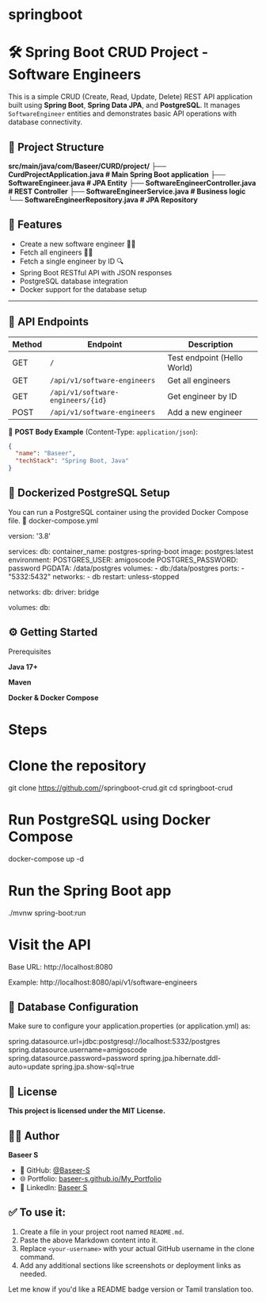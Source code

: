 # springboot
# 🛠️ Spring Boot CRUD Project - Software Engineers

This is a simple CRUD (Create, Read, Update, Delete) REST API application built using **Spring Boot**, **Spring Data JPA**, and **PostgreSQL**. It manages `SoftwareEngineer` entities and demonstrates basic API operations with database connectivity.

## 📁 Project Structure

**src/main/java/com/Baseer/CURD/project/**
**├── CurdProjectApplication.java # Main Spring Boot application**
**├── SoftwareEngineer.java # JPA Entity**
**├── SoftwareEngineerController.java # REST Controller**
**├── SoftwareEngineerService.java # Business logic**
**└── SoftwareEngineerRepository.java # JPA Repository**


## 🚀 Features

- Create a new software engineer 👨‍💻
- Fetch all engineers 🧑‍💻
- Fetch a single engineer by ID 🔍
- Spring Boot RESTful API with JSON responses
- PostgreSQL database integration
- Docker support for the database setup

---

## 🔗 API Endpoints

| Method | Endpoint                              | Description                       |
|--------|----------------------------------------|-----------------------------------|
| GET    | `/`                                    | Test endpoint (Hello World)       |
| GET    | `/api/v1/software-engineers`           | Get all engineers                 |
| GET    | `/api/v1/software-engineers/{id}`      | Get engineer by ID                |
| POST   | `/api/v1/software-engineers`           | Add a new engineer                |

📌 **POST Body Example** (Content-Type: `application/json`):
```json
{
  "name": "Baseer",
  "techStack": "Spring Boot, Java"
}
```
##  🐳 Dockerized PostgreSQL Setup

You can run a PostgreSQL container using the provided Docker Compose file.
📄 docker-compose.yml

version: '3.8'

services:
  db:
    container_name: postgres-spring-boot
    image: postgres:latest
    environment:
      POSTGRES_USER: amigoscode
      POSTGRES_PASSWORD: password
      PGDATA: /data/postgres
    volumes:
       - db:/data/postgres
    ports:
      - "5332:5432"
    networks:
      - db
    restart: unless-stopped

networks:
  db:
    driver: bridge

volumes:
  db:


## ⚙️ Getting Started
Prerequisites

**Java 17+**

**Maven**

**Docker & Docker Compose**

# Steps
# Clone the repository
git clone https://github.com/<your-username>/springboot-crud.git
cd springboot-crud

# Run PostgreSQL using Docker Compose
docker-compose up -d

# Run the Spring Boot app
./mvnw spring-boot:run


  # Visit the API

   Base URL: http://localhost:8080

   Example: http://localhost:8080/api/v1/software-engineers

## 🔧 Database Configuration

Make sure to configure your application.properties (or application.yml) as:

spring.datasource.url=jdbc:postgresql://localhost:5332/postgres
spring.datasource.username=amigoscode
spring.datasource.password=password
spring.jpa.hibernate.ddl-auto=update
spring.jpa.show-sql=true



## 📄 License

**This project is licensed under the MIT License.**

## 🙋‍♂️ Author

**Baseer S**

- 🐙 GitHub: [@Baseer-S](https://github.com/Baseer-S)
- 🌐 Portfolio: [baseer-s.github.io/My_Portfolio](https://baseer-s.github.io/My_Portfolio/)
- 🔗 LinkedIn: [Baseer S](https://linkedin.com/in/baseer-s)

## ✅ To use it:
1. Create a file in your project root named `README.md`.
2. Paste the above Markdown content into it.
3. Replace `<your-username>` with your actual GitHub username in the clone command.
4. Add any additional sections like screenshots or deployment links as needed.

Let me know if you'd like a README badge version or Tamil translation too.
